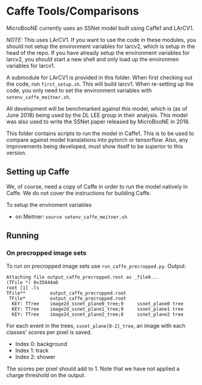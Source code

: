 # Caffe Tools/Comparisons

MicroBooNE currently uses an SSNet model built using Caffe1 and LArCV1.

*NOTE:* This uses LArCV1. If you want to use the code in these modules, you should not setup the environment variables for larcv2, which is setup in the head of the repo.  If you have already setup the environment variables for larcv2, you should start a new shell and only load up the environmen variables for larcv1.

A submodule for LArCV1 is provided in this folder.  When first checking out the code, run `first_setup.sh`.  This will build larcv1.  When re-setting up the code, you only need to set the environment variables with `setenv_caffe_meitner.sh`.

All development will be benchmarked against this model, which is (as of June 2018) being used by the DL LEE group in their analysis.
This model was also used to write the SSNet paper released by MicroBooNE in 2018.

This folder contains scripts to run the model in Caffe1. This is to be used to compare against model translations into pytorch or tensorflow.
Also, any improvements being developed, must show itself to be superior to this version.

## Setting up Caffe

We, of course, need a copy of Caffe in order to run the model natively in Caffe. We do not cover the instructions for building Caffe.

To setup the enviroment variables

* on Meitner: `source setenv_caffe_meitner.sh`

## Running

### On precropped image sets

To run on precropped image sets use `run_caffe_precropped.py`. Output:

  ```
  Attaching file output_caffe_precropped.root as _file0...
  (TFile *) 0x35844a0
  root [1] .ls
  TFile**         output_caffe_precropped.root
   TFile*         output_caffe_precropped.root
    KEY: TTree    image2d_ssnet_plane0_tree;9     ssnet_plane0 tree
    KEY: TTree    image2d_ssnet_plane1_tree;9     ssnet_plane1 tree
    KEY: TTree    image2d_ssnet_plane2_tree;8     ssnet_plane2 tree
  ```

For each event in the trees, `ssnet_plane[0-2]_tree`, an image with each classes' scores per pixel is saved.

* Index 0: background
* Index 1: track
* Index 2: shower

The scores per pixel should add to 1. Note that we have not applied a charge threshold on the output.
